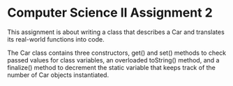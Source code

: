 # Computer Science II Assignment 2
This assignment is about writing a class that describes a Car and translates its real-world functions into code.

The Car class contains three constructors, get() and set() methods to check passed values for class variables, an overloaded toString() method, and a finalize() method to decrement the static variable that keeps track of the number of Car objects instantiated.
